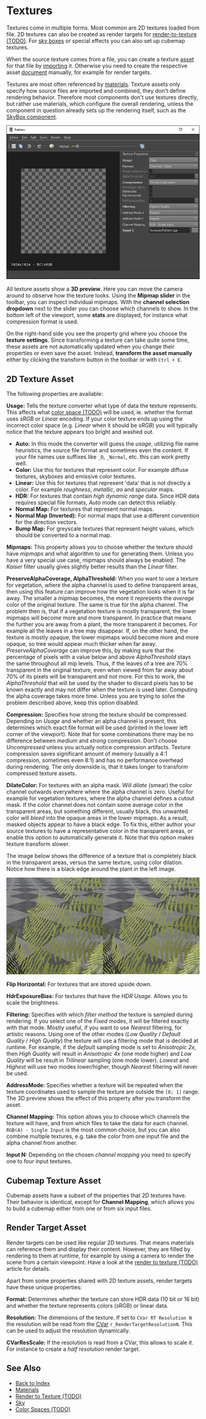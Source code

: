 # Textures

Textures come in multiple forms. Most common are 2D textures loaded from file. 2D textures can also be created as render targets for [render-to-texture (TODO)](../effects/render-to-texture.md). For [sky boxes](../effects/sky.md) or special effects you can also set up cubemap textures.

When the source texture comes from a file, you can create a texture [asset](../assets/assets-overview.md) for that file by [importing](../assets/import-assets.md) it. Otherwise you need to create the respective asset [document](../editor/editor-documents.md) manually, for example for render targets.

Textures are most often referenced by [materials](../materials/materials-overview.md). Texture assets only specify how source files are imported and combined, they don't define rendering behavior. Therefore most components don't use textures directly, but rather use materials, which configure the overall rendering, unless the component in question already sets up the rendering itself, such as the [SkyBox component](../effects/sky.md#skybox-component).

![Texture Asset](media/texture-asset.png)

All texture assets show a **3D preview**. Here you can move the camera around to observe how the texture looks. Using the **Mipmap slider** in the toolbar, you can inspect individual mipmaps. With the **channel selection dropdown** next to the slider you can choose which channels to show. In the bottom left of the viewport, some **stats** are displayed, for instance what compression format is used.

On the right-hand side you see the property grid where you choose the **texture settings**. Since transforming a texture can take quite some time, these assets are not automatically updated when you change their properties or even save the asset. Instead, **transform the asset manually** either by clicking the transform button in the toolbar or with `Ctrl + E`.

## 2D Texture Asset

The following properties are available:

**Usage:** Tells the texture converter what type of data the texture represents. This affects what [color space (TODO)](../appendix/color-spaces.md) will be used, ie. whether the format uses *sRGB* or *Linear* encoding. If your color texture ends up using the incorrect color space (e.g. *Linear* when it should be *sRGB*) you will typically notice that the texture appears too bright and washed out.

* **Auto:** In this mode the converter will guess the *usage*, utilizing file name heuristics, the source file format and sometimes even the content. If your file names use suffixes like `_D`, `_Normal`, etc. this can work pretty well.
* **Color:** Use this for textures that represent color. For example diffuse textures, skyboxes and emissive color textures.
* **Linear:** Use this for textures that represent 'data' that is not directly a color. For example *roughness*, *metallic*, *ao* and *specular* maps.
* **HDR:** For textures that contain *high dynamic range* data. Since HDR data requires special file formats, *Auto* mode can detect this reliably.
* **Normal Map:** For textures that represent normal maps.
* **Normal Map (Inverted):** For normal maps that use a different convention for the direction vectors.
* **Bump Map:** For greyscale textures that represent height values, which should be converted to a normal map.

**Mipmaps:** This property allows you to choose whether the texture should have *mipmaps* and what algorithm to use for generating them. Unless you have a very special use case, mipmaps should always be enabled. The *Kaiser* filter usually gives slightly better results than the *Linear* filter.

**PreserveAlphaCoverage, AlphaThreshold:** When you want to use a texture for vegetation, where the alpha channel is used to define transparent areas, then using this feature can improve how the vegetation looks when it is far away. The smaller a mipmap becomes, the more it represents the *average* color of the original texture. The same is true for the alpha channel. The problem then is, that if a vegetation texture is mostly transparent, the lower mipmaps will become more and more transparent. In practice that means the further you are away from a plant, the more transparent it becomes. For example all the leaves in a tree may disappear. If, on the other hand, the texture is mostly opaque, the lower mipmaps would become more and more opaque, so tree would appear much thicker when far away. *PreserveAlphaCoverage* can improve this, by making sure that the percentage of pixels with a value below and above *AlphaThreshold* stays the same throughout all mip levels. Thus, if the leaves of a tree are 70% transparent in the original texture, even when viewed from far away about 70% of its pixels will be transparent and not more. For this to work, the *AlphaThreshold* that will be used by the shader to discard pixels has to be known exactly and may not differ when the texture is used later. Computing the alpha coverage takes more time. Unless you are trying to solve the problem described above, keep this option disabled.

**Compression:** Specifies how strong the texture should be compressed. Depending on *Usage* and whether an alpha channel is present, this determines which exact file format will be used (printed in the lower left corner of the viewport). Note that for some combinations there may be no difference between *medium* and *strong* compression. Don't choose *Uncompressed* unless you actually notice compression artifacts. Texture compression saves significant amount of memory (usually a 4:1 compression, sometimes even 8:1) and has no performance overhead during rendering. The only downside is, that it takes longer to transform compressed texture assets.

**DilateColor:** For textures with an alpha mask. Will *dilate* (smear) the color channel outwards everywhere where the alpha channel is zero. Useful for example for vegetation textures, where the alpha channel defines a cutout mask. If the color channel does not contain some average color in the transparent areas, but something different, usually black, this unwanted color will *bleed* into the opaque areas in the lower mipmaps. As a result, masked objects appear to have a black edge. To fix this, either author your source textures to have a representative color in the transparent areas, or enable this option to automatically generate it. Note that this option makes texture transform slower.

The image below shows the difference of a texture that is completely black in the transparent areas, versus the same texture, using color dilation. Notice how there is a black edge around the plant in the left image.

![Color Dilation](media/texture-dilation.jpg)

**Flip Horizontal:** For textures that are stored upside down.

**HdrExposureBias:** For textures that have the *HDR Usage*. Allows you to scale the brightness.

**Filtering:** Specifies with which *filter method* the texture is sampled during rendering. If you select one of the *Fixed* modes, it will be filtered exactly with that mode. Mostly useful, if you want to use *Nearest* filtering, for artistic reasons. Using one of the other modes (*Low Quality* / *Default Quality* / *High Quality*) the texture will use a filtering mode that is decided at runtime. For example, if the *default* sampling mode is set to *Anisotropic 2x*, then *High Quality* will result in *Anisotropic 4x* (one mode higher) and *Low Quality* will be result in *Trilinear* sampling (one mode lower). *Lowest* and *Highest* will use two modes lower/higher, though *Nearest* filtering will never be used.

**AddressMode:** Specifies whether a texture will be repeated when the texture coordinates used to sample the texture are outside the `[0; 1]` range. The 3D preview shows the effect of this property after you transform the asset.

**Channel Mapping:** This option allows you to choose which channels the texture will have, and from which files to take the data for each channel. `RGB(A) - Single Input` is the most common choice, but you can also combine multiple textures, e.g. take the color from one input file and the alpha channel from another.

**Input N:** Depending on the chosen *channel mapping* you need to specify one to four input textures.

## Cubemap Texture Asset

Cubemap assets have a subset of the properties that 2D textures have. Their behavior is identical, except for **Channel Mapping**, which allows you to build a cubemap either from one or from six input files.

## Render Target Asset

Render targets can be used like regular 2D textures. That means materials can reference them and display their content. However, they are filled by rendering to them at runtime, for example by using a camera to render the scene from a certain viewpoint. Have a look at the [render to texture (TODO)](../effects/render-to-texture.md) article for details.

Apart from some properties shared with 2D texture assets, render targets have these unique properties:

**Format:** Determines whether the texture can store HDR data (10 bit or 16 bit) and whether the texture represents colors (sRGB) or linear data.

**Resolution:** The dimensions of the texture. If set to `CVar RT Resolution N` the resolution will be read from the [CVar](../debugging/cvars.md) `r_RenderTargetResolutionN`. This can be used to adjust the resolution dynamically.

**CVarResScale:** If the resolution is read from a CVar, this allows to scale it. For instance to create a *half resolution* render target.

## See Also

* [Back to Index](../index.md)
* [Materials](../materials/materials-overview.md)
* [Render to Texture (TODO)](../effects/render-to-texture.md)
* [Sky](../effects/sky.md)
* [Color Spaces (TODO)](../appendix/color-spaces.md)
